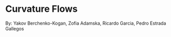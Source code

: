 # Curvature Flows
By: Yakov Berchenko-Kogan, Zofia Adamska, Ricardo Garcia, Pedro Estrada Gallegos


